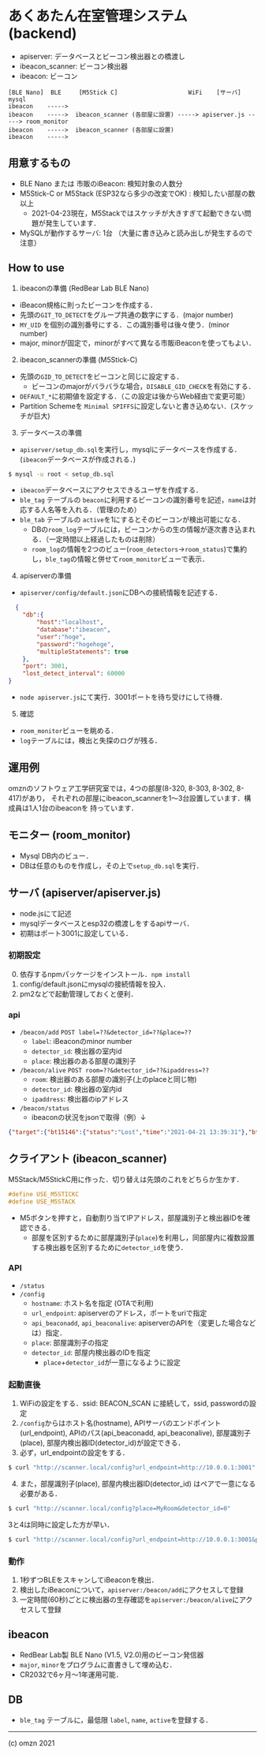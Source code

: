 あくあたん在室管理システム (backend)
============================

* apiserver: データベースとビーコン検出器との橋渡し
* ibeacon_scanner: ビーコン検出器
* ibeacon: ビーコン

```
[BLE Nano]  BLE     [M5Stick C]                    WiFi    [サーバ]    mysql
ibeacon    ----->  
ibeacon    ----->  ibeacon_scanner (各部屋に設置) -----> apiserver.js -----> room_monitor
ibeacon    ----->  ibeacon_scanner (各部屋に設置)  
ibeacon    ----->  
```
## 用意するもの

* BLE Nano または 市販のiBeacon: 検知対象の人数分
* M5Stick-C or M5Stack (ESP32なら多少の改変でOK) : 検知したい部屋の数以上
  * 2021-04-23現在，M5Stackではスケッチが大きすぎて起動できない問題が発生しています．
* MySQLが動作するサーバ: 1台 （大量に書き込みと読み出しが発生するので注意）

## How to use

1. ibeaconの準備  (RedBear Lab BLE Nano)
  * iBeacon規格に則ったビーコンを作成する．
  * 先頭の`GIT_TO_DETECT`をグループ共通の数字にする．(major number)
  * `MY_UID` を個別の識別番号にする．この識別番号は後々使う．(minor number)
  * major, minorが固定で，minorがすべて異なる市販iBeaconを使ってもよい．
2. ibeacon_scannerの準備 (M5Stick-C)
  * 先頭の`GID_TO_DETECT`をビーコンと同じに設定する．
    * ビーコンのmajorがバラバラな場合，`DISABLE_GID_CHECK`を有効にする．
  * `DEFAULT_*`に初期値を設定する．（この設定は後からWeb経由で変更可能）
  * Partition Schemeを `Minimal SPIFFS`に設定しないと書き込めない．(スケッチが巨大)  
3. データベースの準備
  * `apiserver/setup_db.sql`を実行し，mysqlにデータベースを作成する．(`ibeacon`データベースが作成される．)
```sh
$ mysql -u root < setup_db.sql
```
  * `ibeacon`データベースにアクセスできるユーザを作成する．
  * `ble_tag` テーブルの `beacon`に利用するビーコンの識別番号を記述，`name`は対応する人名等を入れる．（管理のため）
  * `ble_tab` テーブルの `active`を1にするとそのビーコンが検出可能になる．
    * DBの`room_log`テーブルには，ビーコンからの生の情報が逐次書き込まれる．（一定時間以上経過したものは削除）
    * `room_log`の情報を2つのビュー(`room_detectors`->`room_status`)で集約し，`ble_tag`の情報と併せて`room_monitor`ビューで表示．
4. apiserverの準備
  * `apiserver/config/default.json`にDBへの接続情報を記述する．
```json
  {
    "db":{
        "host":"localhost",
        "database":"ibeacon",
        "user":"hoge",
        "password":"hogehoge",
  	    "multipleStatements": true
    },
    "port": 3001,
    "lost_detect_interval": 60000	
}
``` 
  * `node apiserver.js`にて実行．3001ポートを待ち受けにして待機．
5. 確認
  * `room_monitor`ビューを眺める．
  * `log`テーブルには，検出と失探のログが残る．

## 運用例

omznのソフトウェア工学研究室では，4つの部屋(8-320, 8-303, 8-302, 8-417)があり，
それぞれの部屋にibeacon_scannerを1〜3台設置しています．構成員は1人1台のibeaconを
持っています．

## モニター (room_monitor)

* Mysql DB内のビュー．
* DBは任意のものを作成し，その上で`setup_db.sql`を実行．

## サーバ (apiserver/apiserver.js)

* node.jsにて記述
* mysqlデータベースとesp32の橋渡しをするapiサーバ．
* 初期はポート3001に設定している．

### 初期設定

0. 依存するnpmパッケージをインストール．`npm install`
1. config/default.jsonにmysqlの接続情報を投入．
3. pm2などで起動管理しておくと便利．

### api

* `/beacon/add`
  `POST label=??&detector_id=??&place=??`
  * `label`: iBeaconのminor number
  * `detector_id`: 検出器の室内id
  * `place`: 検出器のある部屋の識別子
* `/beacon/alive`
  `POST room=??&detector_id=??&ipaddress=??`
  * `room`: 検出器のある部屋の識別子(上のplaceと同じ物)
  * `detector_id`: 検出器の室内id
  * `ipaddress`: 検出器のipアドレス
* `/beacon/status`
  * ibeaconの状況をjsonで取得（例）↓
```json
{"target":{"bt15146":{"status":"Lost","time":"2021-04-21 13:39:31"},"bt15098":{"status":"Found_8-302","time":"2021-04-21 13:05:29"}}}
```
  

## クライアント (ibeacon_scanner)

M5Stack/M5StickC用に作った．切り替えは先頭のこれをどちらか生かす．
```c
#define USE_M5STICKC
#define USE_M5STACK
```
* M5ボタンを押すと，自動割り当てIPアドレス，部屋識別子と検出器IDを確認できる．
  * 部屋を区別するために部屋識別子(`place`)を利用し，同部屋内に複数設置する検出器を区別するために`detector_id`を使う．

### API
* `/status`
* `/config`
  * `hostname`: ホスト名を指定 (OTAで利用)
  * `url_endpoint`: apiserverのアドレス，ポートをuriで指定
  * `api_beaconadd`, `api_beaconalive`: apiserverのAPIを（変更した場合などは）指定．
  * `place`: 部屋識別子の指定
  * `detector_id`: 部屋内検出器のIDを指定 
    * `place`+`detector_id`が一意になるように設定
  
### 起動直後
1. WiFiの設定をする．ssid: BEACON_SCAN に接続して，ssid, passwordの設定
2. `/config`からはホスト名(hostname), APIサーバのエンドポイント(url_endpoint), APIのパス(api_beaconadd, api_beaconalive), 部屋識別子(place), 部屋内検出器ID(detector_id)が設定できる．
3. 必ず，url_endpointの設定をする．
```sh
$ curl "http://scanner.local/config?url_endpoint=http://10.0.0.1:3001"
```
4. また，部屋識別子(place), 部屋内検出器ID(detector_id) はペアで一意になる必要がある．
```sh
$ curl "http://scanner.local/config?place=MyRoom&detector_id=0"
```
   3と4は同時に設定した方が早い．
```sh
$ curl "http://scanner.local/config?url_endpoint=http://10.0.0.1:3001&place=MyRoom&detector_id=0"
```

### 動作
1. 1秒ずつBLEをスキャンしてiBeaconを検出．
2. 検出したiBeaconについて，`apiserver:/beacon/add`にアクセスして登録
3. 一定時間(60秒)ごとに検出器の生存確認を`apiserver:/beacon/alive`にアクセスして登録

## ibeacon

* RedBear Lab製 BLE Nano (V1.5, V2.0)用のビーコン発信器
* `major`, `minor`をプログラムに直書きして埋め込む．
* CR2032で6ヶ月〜1年運用可能．

## DB

* `ble_tag` テーブルに，最低限 `label`, `name`, `active`を登録する．

-------

(c) omzn 2021